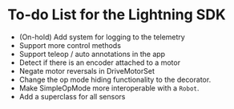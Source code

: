 # To-do List for the Lightning SDK

* (On-hold) Add system for logging to the telemetry
* Support more control methods
* Support teleop / auto annotations in the app
* Detect if there is an encoder attached to a motor
* Negate motor reversals in DriveMotorSet
* Change the op mode hiding functionality to the decorator.
* Make SimpleOpMode more interoperable with a `Robot`.
* Add a superclass for all sensors
